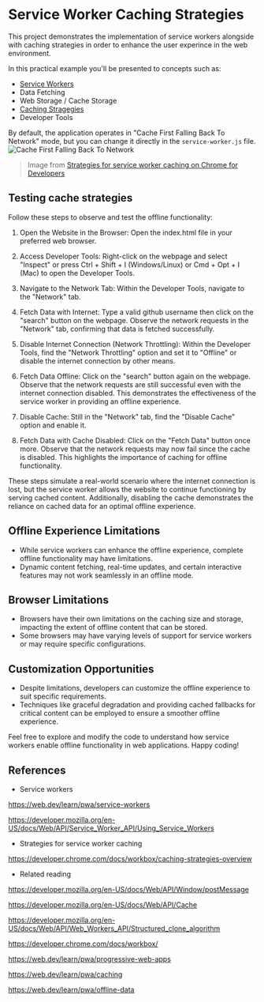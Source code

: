 # Service Worker Caching Strategies

This project demonstrates the implementation of service workers alongside with caching strategies in order to enhance the user experince in the web environment.

In this practical example you'll be presented to concepts such as:

- [Service Workers](https://web.dev/learn/pwa/service-workers)
- Data Fetching
- Web Storage / Cache Storage
- [Caching Stragegies](https://developer.chrome.com/docs/workbox/caching-strategies-overview)
- Developer Tools

By default, the application operates in "Cache First Falling Back To Network" mode, but you can change it directly in the `service-worker.js` file.
![Cache First Falling Back To Network](https://github.com/robertheory/service-worker-offline-first/assets/41833666/39731181-dab8-43e2-bdc6-c1beefffbb34)

> Image from [Strategies for service worker caching on Chrome for Developers](https://developer.chrome.com/docs/workbox/caching-strategies-overview#cache_first_falling_back_to_network)

## Testing cache strategies

Follow these steps to observe and test the offline functionality:

1. Open the Website in the Browser:
   Open the index.html file in your preferred web browser.

2. Access Developer Tools:
   Right-click on the webpage and select "Inspect" or press Ctrl + Shift + I (Windows/Linux) or Cmd + Opt + I (Mac) to open the Developer Tools.

3. Navigate to the Network Tab:
   Within the Developer Tools, navigate to the "Network" tab.

4. Fetch Data with Internet:
   Type a valid github username then click on the "search" button on the webpage.
   Observe the network requests in the "Network" tab, confirming that data is fetched successfully.

5. Disable Internet Connection (Network Throttling):
   Within the Developer Tools, find the "Network Throttling" option and set it to "Offline" or disable the internet connection by other means.

6. Fetch Data Offline:
   Click on the "search" button again on the webpage.
   Observe that the network requests are still successful even with the internet connection disabled. This demonstrates the effectiveness of the service worker in providing an offline experience.

7. Disable Cache:
   Still in the "Network" tab, find the "Disable Cache" option and enable it.

8. Fetch Data with Cache Disabled:
   Click on the "Fetch Data" button once more.
   Observe that the network requests may now fail since the cache is disabled. This highlights the importance of caching for offline functionality.

These steps simulate a real-world scenario where the internet connection is lost, but the service worker allows the website to continue functioning by serving cached content.
Additionally, disabling the cache demonstrates the reliance on cached data for an optimal offline experience.

## Offline Experience Limitations

- While service workers can enhance the offline experience, complete offline functionality may have limitations.
- Dynamic content fetching, real-time updates, and certain interactive features may not work seamlessly in an offline mode.

## Browser Limitations

- Browsers have their own limitations on the caching size and storage, impacting the extent of offline content that can be stored.
- Some browsers may have varying levels of support for service workers or may require specific configurations.

## Customization Opportunities

- Despite limitations, developers can customize the offline experience to suit specific requirements.
- Techniques like graceful degradation and providing cached fallbacks for critical content can be employed to ensure a smoother offline experience.

Feel free to explore and modify the code to understand how service workers enable offline functionality in web applications. Happy coding!

## References

- Service workers

<https://web.dev/learn/pwa/service-workers>

<https://developer.mozilla.org/en-US/docs/Web/API/Service_Worker_API/Using_Service_Workers>

- Strategies for service worker caching

<https://developer.chrome.com/docs/workbox/caching-strategies-overview>

- Related reading

<https://developer.mozilla.org/en-US/docs/Web/API/Window/postMessage>

<https://developer.mozilla.org/en-US/docs/Web/API/Cache>

<https://developer.mozilla.org/en-US/docs/Web/API/Web_Workers_API/Structured_clone_algorithm>

<https://developer.chrome.com/docs/workbox/>

<https://web.dev/learn/pwa/progressive-web-apps>

<https://web.dev/learn/pwa/caching>

<https://web.dev/learn/pwa/offline-data>
